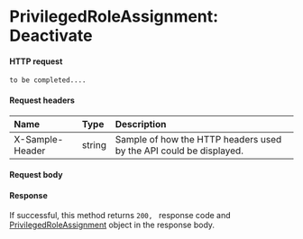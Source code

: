 # PrivilegedRoleAssignment: Deactivate


#### HTTP request
```http
to be completed....
```
#### Request headers
| Name       | Type | Description|
|:---------------|:--------|:----------|
| X-Sample-Header  | string  | Sample of how the HTTP headers used by the API could be displayed.|

#### Request body

#### Response
If successful, this method returns `200, ` response code and [PrivilegedRoleAssignment](../resources/privilegedroleassignment.md) object in the response body.
